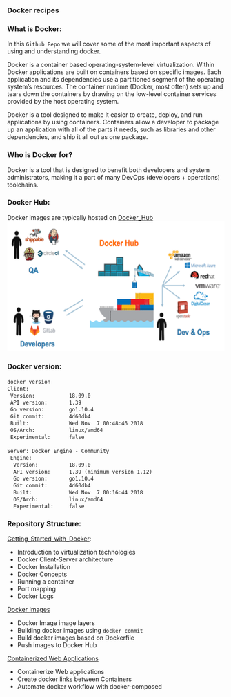 ### Docker recipes

### What is Docker:

In this `Github Repo` we will cover some of the most important aspects of using and understanding docker.

Docker is a container based operating-system-level virtualization.
Within Docker applications are built on containers based on specific images.
Each application and its dependencies use a partitioned segment of the operating system’s resources. The container runtime (Docker, most often) sets up and tears down the containers by drawing on the low-level container services provided by the host operating system.

Docker is a tool designed to make it easier to create, deploy, and run applications by using containers. Containers allow a developer to package up an application with all of the parts it needs, such as libraries and other dependencies, and ship it all out as one package.

### Who is Docker for?
Docker is a tool that is designed to benefit both developers and system administrators, making it a part of many DevOps (developers + operations) toolchains.

### Docker Hub:

Docker images are typically hosted on [Docker_Hub](https://hub.docker.com/)
![IMG](https://github.com/mpruna/Docker_Recipies/blob/master/images/integration.png)


### Docker version:

```
docker version
Client:
 Version:           18.09.0
 API version:       1.39
 Go version:        go1.10.4
 Git commit:        4d60db4
 Built:             Wed Nov  7 00:48:46 2018
 OS/Arch:           linux/amd64
 Experimental:      false

Server: Docker Engine - Community
 Engine:
  Version:          18.09.0
  API version:      1.39 (minimum version 1.12)
  Go version:       go1.10.4
  Git commit:       4d60db4
  Built:            Wed Nov  7 00:16:44 2018
  OS/Arch:          linux/amd64
  Experimental:     false
```

### Repository Structure:

[Getting_Started_with_Docker](https://github.com/mpruna/Docker_Recipies/tree/master/Getting_Started_with_Docker):

  - Introduction to virtualization technologies
  - Docker Client-Server architecture
  - Docker Installation
  - Docker Concepts
  - Running a container
  - Port mapping
  - Docker Logs

[Docker Images](https://github.com/mpruna/Docker_Recipies/tree/master/Docker_Images)
  - Docker Image image layers
  - Building docker images using `docker commit`
  - Build docker images based on Dockerfile
  - Push images to Docker Hub

[Containerized Web Applications](https://github.com/mpruna/Docker_Recipies/tree/master/Containerized_Web_Applications)
  - Containerize Web applications
  - Create docker links between Containers
  - Automate docker workflow with docker-composed
